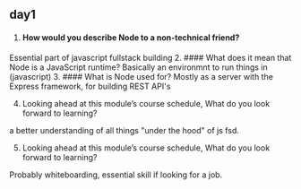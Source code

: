 ## day1
1. #### How would you describe Node to a non-technical friend?
Essential part of javascript fullstack building
2. #### What does it mean that Node is a JavaScript runtime?
Basically an  environmnt to run things in (javascript)
3. #### What is Node used for?
Mostly as a server with the Express framework,
for building REST API's


4.  Looking ahead at this module’s course schedule, What do you look forward to learning?

a better understanding of all things "under the hood" of js fsd.


5. Looking ahead at this module’s course schedule, What do you look forward to learning?

Probably whiteboarding, essential skill if looking for a job.

 
